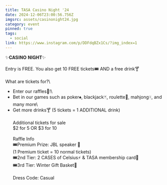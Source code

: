 ```yaml
---
title: TASA Casino Night '24
date: 2024-12-06T23:00:56.756Z
imgsrc: assets/casinonight24.jpg
category: event
pinned: true
tags:
  - social
link: https://www.instagram.com/p/DDFdqBZx1Cs/?img_index=1
---
```

✨𝐂𝐀𝐒𝐈𝐍𝐎 𝐍𝐈𝐆𝐇𝐓✨\
\
Entry is FREE. You also get 10 FREE tickets🎟️ AND a free drink🍸\
\
What are tickets for?\
- Enter our raffles🙌!\
- Bet in our games such as poker♠️, blackjack🃏, roulette🎰, mahjong🀄️, and many more\
- Get more drinks🍸 (5 tickets = 1 ADDITIONAL drink)\
\
Additional tickets for sale\
$2 for 5 OR $3 for 10\
\
Raffle Info\
🎟️Premium Prize: JBL speaker 📣\
(1 Premium ticket = 10 normal tickets)\
🎟️2nd Tier: 2 CASES of Celsius⚡️ & TASA membership card🪪\
🎟️3rd Tier: Winter Gift Basket🎁\
\
Dress Code: Casual
